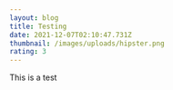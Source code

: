 ```yaml
---
layout: blog
title: Testing
date: 2021-12-07T02:10:47.731Z
thumbnail: /images/uploads/hipster.png
rating: 3
---
```

This is a test